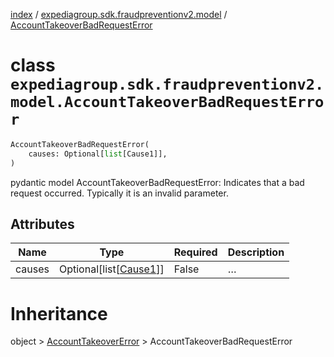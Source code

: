 [index](index.md) /
[expediagroup.sdk.fraudpreventionv2.model](expediagroup.sdk.fraudpreventionv2.model.md)
/ [AccountTakeoverBadRequestError](AccountTakeoverBadRequestError.md)

# class `expediagroup.sdk.fraudpreventionv2.model.AccountTakeoverBadRequestError`

```python
AccountTakeoverBadRequestError(
    causes: Optional[list[Cause1]],
)
```

pydantic model AccountTakeoverBadRequestError: Indicates that a bad
request occurred. Typically it is an invalid parameter.

## Attributes

| Name   | Type                                    | Required | Description |
| ------ | --------------------------------------- | -------- | ----------- |
| causes | Optional\[list\[[Cause1](Cause1.md)\]\] | False    | …           |

# Inheritance

object > [AccountTakeoverError](AccountTakeoverError.md) >
AccountTakeoverBadRequestError
